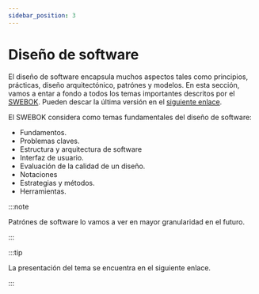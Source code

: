 ```yaml
---
sidebar_position: 3
---
```


# Diseño de software

El diseño de software encapsula muchos aspectos tales como principios, prácticas, diseño arquitectónico, patrónes y modelos. En esta sección, vamos a entar a fondo a todos los temas importantes descritos por el [SWEBOK](https://www.computer.org/education/bodies-of-knowledge/software-engineering). Pueden descar la última versión en el [siguiente enlace](https://www.computer.org/education/bodies-of-knowledge/software-engineering/v3).

El SWEBOK considera como temas fundamentales del diseño de software:

- Fundamentos.
- Problemas claves.
- Estructura y arquitectura de software
- Interfaz de usuario.
- Evaluación de la calidad de un diseño.
- Notaciones
- Estrategias y métodos.
- Herramientas.

:::note

Patrónes de software lo vamos a ver en mayor granularidad en el futuro.

:::

:::tip

La presentación del tema se encuentra en el siguiente enlace.

:::

